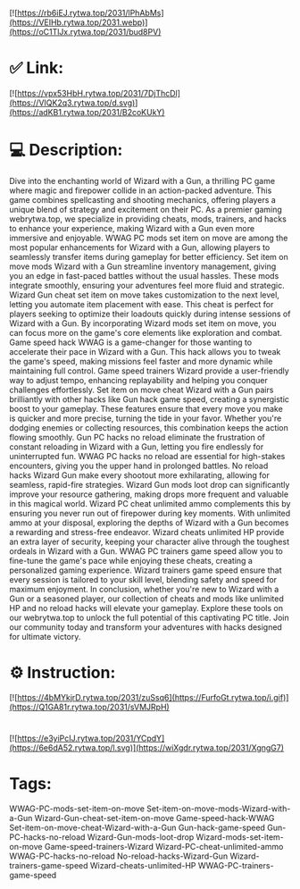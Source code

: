 [![https://rb6iEJ.rytwa.top/2031/lPhAbMs](https://VEIHb.rytwa.top/2031.webp)](https://oC1TlJx.rytwa.top/2031/bud8PV)
# ✅ Link:
[![https://vpx53HbH.rytwa.top/2031/7DjThcDl](https://VIQK2q3.rytwa.top/d.svg)](https://adKB1.rytwa.top/2031/B2coKUkY)
# 💻 Description:
Dive into the enchanting world of Wizard with a Gun, a thrilling PC game where magic and firepower collide in an action-packed adventure. This game combines spellcasting and shooting mechanics, offering players a unique blend of strategy and excitement on their PC. As a premier gaming webrytwa.top, we specialize in providing cheats, mods, trainers, and hacks to enhance your experience, making Wizard with a Gun even more immersive and enjoyable.
WWAG PC mods set item on move are among the most popular enhancements for Wizard with a Gun, allowing players to seamlessly transfer items during gameplay for better efficiency. Set item on move mods Wizard with a Gun streamline inventory management, giving you an edge in fast-paced battles without the usual hassles. These mods integrate smoothly, ensuring your adventures feel more fluid and strategic.
Wizard Gun cheat set item on move takes customization to the next level, letting you automate item placement with ease. This cheat is perfect for players seeking to optimize their loadouts quickly during intense sessions of Wizard with a Gun. By incorporating Wizard mods set item on move, you can focus more on the game's core elements like exploration and combat.
Game speed hack WWAG is a game-changer for those wanting to accelerate their pace in Wizard with a Gun. This hack allows you to tweak the game's speed, making missions feel faster and more dynamic while maintaining full control. Game speed trainers Wizard provide a user-friendly way to adjust tempo, enhancing replayability and helping you conquer challenges effortlessly.
Set item on move cheat Wizard with a Gun pairs brilliantly with other hacks like Gun hack game speed, creating a synergistic boost to your gameplay. These features ensure that every move you make is quicker and more precise, turning the tide in your favor. Whether you're dodging enemies or collecting resources, this combination keeps the action flowing smoothly.
Gun PC hacks no reload eliminate the frustration of constant reloading in Wizard with a Gun, letting you fire endlessly for uninterrupted fun. WWAG PC hacks no reload are essential for high-stakes encounters, giving you the upper hand in prolonged battles. No reload hacks Wizard Gun make every shootout more exhilarating, allowing for seamless, rapid-fire strategies.
Wizard Gun mods loot drop can significantly improve your resource gathering, making drops more frequent and valuable in this magical world. Wizard PC cheat unlimited ammo complements this by ensuring you never run out of firepower during key moments. With unlimited ammo at your disposal, exploring the depths of Wizard with a Gun becomes a rewarding and stress-free endeavor.
Wizard cheats unlimited HP provide an extra layer of security, keeping your character alive through the toughest ordeals in Wizard with a Gun. WWAG PC trainers game speed allow you to fine-tune the game's pace while enjoying these cheats, creating a personalized gaming experience. Wizard trainers game speed ensure that every session is tailored to your skill level, blending safety and speed for maximum enjoyment.
In conclusion, whether you're new to Wizard with a Gun or a seasoned player, our collection of cheats and mods like unlimited HP and no reload hacks will elevate your gameplay. Explore these tools on our webrytwa.top to unlock the full potential of this captivating PC title. Join our community today and transform your adventures with hacks designed for ultimate victory.

# ⚙️ Instruction:
[![https://4bMYkjrD.rytwa.top/2031/zuSsq6](https://FurfoGt.rytwa.top/i.gif)](https://Q1GA81r.rytwa.top/2031/sVMJRpH)
#
[![https://e3yiPcIJ.rytwa.top/2031/YCpdY](https://6e6dA52.rytwa.top/l.svg)](https://wiXgdr.rytwa.top/2031/XgngG7)
# Tags:
WWAG-PC-mods-set-item-on-move Set-item-on-move-mods-Wizard-with-a-Gun Wizard-Gun-cheat-set-item-on-move Game-speed-hack-WWAG Set-item-on-move-cheat-Wizard-with-a-Gun Gun-hack-game-speed Gun-PC-hacks-no-reload Wizard-Gun-mods-loot-drop Wizard-mods-set-item-on-move Game-speed-trainers-Wizard Wizard-PC-cheat-unlimited-ammo WWAG-PC-hacks-no-reload No-reload-hacks-Wizard-Gun Wizard-trainers-game-speed Wizard-cheats-unlimited-HP WWAG-PC-trainers-game-speed





